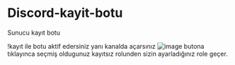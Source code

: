 # Discord-kayit-botu
Sunucu kayıt botu

!kayıt ile botu aktif edersiniz yanı kanalda açarsınız 
![image](https://github.com/user-attachments/assets/55b2d8d2-1c05-42c0-a864-99b8f857470e)
butona tıklayınca seçmiş oldugunuz kayıtsız rolunden sizin ayarladığınız role geçer.
